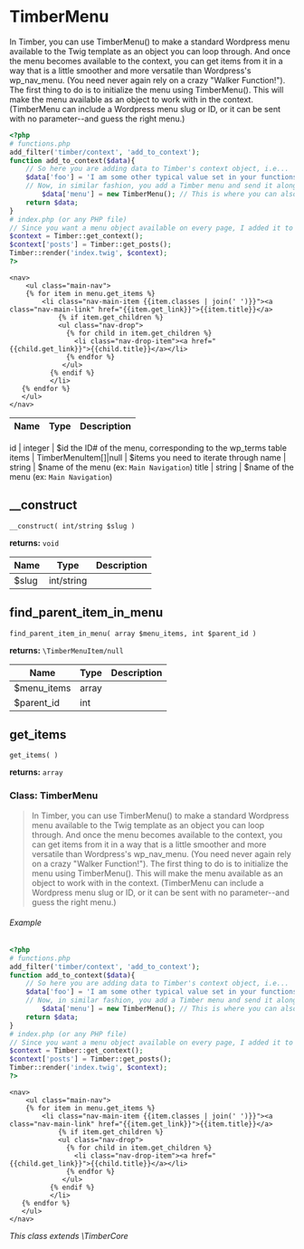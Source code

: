 
# TimberMenu
In Timber, you can use TimberMenu() to make a standard Wordpress menu available to the Twig template as an object you can loop through. And once the menu becomes available to the context, you can get items from it in a way that is a little smoother and more versatile than Wordpress's wp_nav_menu. (You need never again rely on a crazy "Walker Function!"). The first thing to do is to initialize the menu using TimberMenu(). This will make the menu available as an object to work with in the context. (TimberMenu can include a Wordpress menu slug or ID, or it can be sent with no parameter--and guess the right menu.)

```php
<?php
# functions.php
add_filter('timber/context', 'add_to_context');
function add_to_context($data){
	// So here you are adding data to Timber's context object, i.e...
 	$data['foo'] = 'I am some other typical value set in your functions.php file, unrelated to the menu';
  	// Now, in similar fashion, you add a Timber menu and send it along to the context. 
	  	$data['menu'] = new TimberMenu(); // This is where you can also send a WordPress menu slug or ID
    return $data;
}
# index.php (or any PHP file)
// Since you want a menu object available on every page, I added it to the universal Timber context via the functions.php file. You could also this in each PHP file if you find that too confusing.
$context = Timber::get_context();
$context['posts'] = Timber::get_posts();
Timber::render('index.twig', $context);
?>
```
```twig
<nav>
	<ul class="main-nav">
	{% for item in menu.get_items %}
     	<li class="nav-main-item {{item.classes | join(' ')}}"><a class="nav-main-link" href="{{item.get_link}}">{{item.title}}</a>
        	{% if item.get_children %}
          	<ul class="nav-drop">
              {% for child in item.get_children %}
              	<li class="nav-drop-item"><a href="{{child.get_link}}">{{child.title}}</a></li>
              {% endfor %}
             </ul>
          {% endif %}
          </li>
   {% endfor %}
   </ul>
</nav>
```

Name | Type | Description
---- | ---- | -----------

id | integer | $id the ID# of the menu, corresponding to the wp_terms table
items | TimberMenuItem[]|null | $items you need to iterate through
name | string | $name of the menu (ex: `Main Navigation`)
title | string | $name of the menu (ex: `Main Navigation`)
## __construct
`__construct( int/string $slug )`

**returns:** `void`



Name | Type | Description
---- | ---- | -----------
$slug | int/string | 


## find_parent_item_in_menu
`find_parent_item_in_menu( array $menu_items, int $parent_id )`

**returns:** `\TimberMenuItem/null`



Name | Type | Description
---- | ---- | -----------
$menu_items | array | 
$parent_id | int | 


## get_items
`get_items( )`

**returns:** `array`





### Class: TimberMenu

> In Timber, you can use TimberMenu() to make a standard Wordpress menu available to the Twig template as an object you can loop through. And once the menu becomes available to the context, you can get items from it in a way that is a little smoother and more versatile than Wordpress's wp_nav_menu. (You need never again rely on a crazy "Walker Function!"). The first thing to do is to initialize the menu using TimberMenu(). This will make the menu available as an object to work with in the context. (TimberMenu can include a Wordpress menu slug or ID, or it can be sent with no parameter--and guess the right menu.)

###### Example
```php
<?php
# functions.php
add_filter('timber/context', 'add_to_context');
function add_to_context($data){
	// So here you are adding data to Timber's context object, i.e...
 	$data['foo'] = 'I am some other typical value set in your functions.php file, unrelated to the menu';
  	// Now, in similar fashion, you add a Timber menu and send it along to the context. 
	  	$data['menu'] = new TimberMenu(); // This is where you can also send a WordPress menu slug or ID
    return $data;
}
# index.php (or any PHP file)
// Since you want a menu object available on every page, I added it to the universal Timber context via the functions.php file. You could also this in each PHP file if you find that too confusing.
$context = Timber::get_context();
$context['posts'] = Timber::get_posts();
Timber::render('index.twig', $context);
?>
```
```twig
<nav>
	<ul class="main-nav">
	{% for item in menu.get_items %}
     	<li class="nav-main-item {{item.classes | join(' ')}}"><a class="nav-main-link" href="{{item.get_link}}">{{item.title}}</a>
        	{% if item.get_children %}
          	<ul class="nav-drop">
              {% for child in item.get_children %}
              	<li class="nav-drop-item"><a href="{{child.get_link}}">{{child.title}}</a></li>
              {% endfor %}
             </ul>
          {% endif %}
          </li>
   {% endfor %}
   </ul>
</nav>
```



*This class extends \TimberCore*

